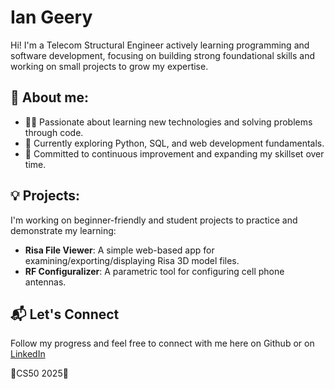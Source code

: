 # Ian Geery

Hi! I'm a Telecom Structural Engineer actively learning programming and software development, focusing on building strong foundational skills and working on small projects to grow my expertise.

## 📘 About me:
- 🧑‍💻 Passionate about learning new technologies and solving problems through code.
- 🌱 Currently exploring Python, SQL, and web development fundamentals.
- 🎯 Committed to continuous improvement and expanding my skillset over time.

## 💡 Projects:
I'm working on beginner-friendly and student projects to practice and demonstrate my learning:
- **Risa File Viewer**: A simple web-based app for examining/exporting/displaying Risa 3D model files.
- **RF Configuralizer**: A parametric tool for configuring cell phone antennas.

## 📬 Let's Connect
Follow my progress and feel free to connect with me here on Github or on [LinkedIn](https://www.linkedin.com/in/ian-geery-36a37b7b/)

🦆CS50 2025🦆
